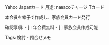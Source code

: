 Yahoo Japanカード 用途: nanacoチャージ Tカード

本会員を幸子で作成し、家族会員カード発行

確認事項: - [ ] 年会費無料 - [ ] 家族会員作成可能

Tags: 検討・問合せメモ